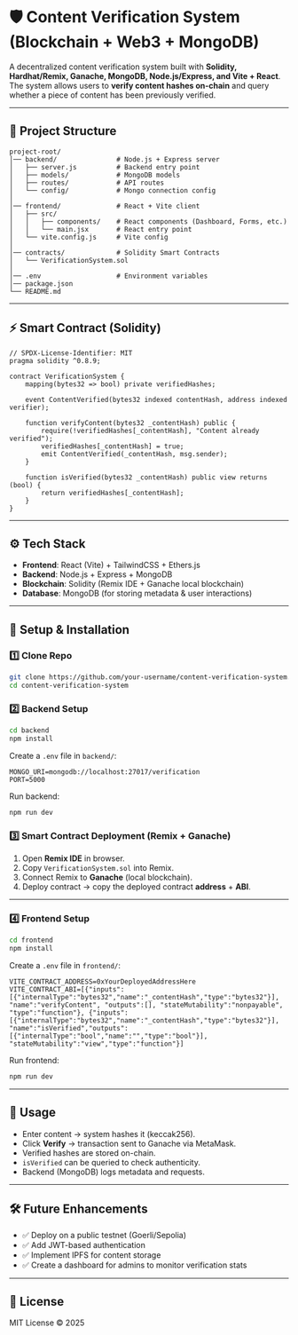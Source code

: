 
# 🛡️ Content Verification System (Blockchain + Web3 + MongoDB)

A decentralized content verification system built with **Solidity, Hardhat/Remix, Ganache, MongoDB, Node.js/Express, and Vite + React**.
The system allows users to **verify content hashes on-chain** and query whether a piece of content has been previously verified.

---

## 📂 Project Structure

```
project-root/
│── backend/               # Node.js + Express server
│   ├── server.js          # Backend entry point
│   ├── models/            # MongoDB models
│   ├── routes/            # API routes
│   └── config/            # Mongo connection config
│
│── frontend/              # React + Vite client
│   ├── src/
│   │   ├── components/    # React components (Dashboard, Forms, etc.)
│   │   └── main.jsx       # React entry point
│   └── vite.config.js     # Vite config
│
│── contracts/             # Solidity Smart Contracts
│   └── VerificationSystem.sol
│
│── .env                   # Environment variables
│── package.json
└── README.md
```

---

## ⚡ Smart Contract (Solidity)

```solidity
// SPDX-License-Identifier: MIT
pragma solidity ^0.8.9;

contract VerificationSystem {
    mapping(bytes32 => bool) private verifiedHashes;

    event ContentVerified(bytes32 indexed contentHash, address indexed verifier);

    function verifyContent(bytes32 _contentHash) public {
        require(!verifiedHashes[_contentHash], "Content already verified");
        verifiedHashes[_contentHash] = true;
        emit ContentVerified(_contentHash, msg.sender);
    }

    function isVerified(bytes32 _contentHash) public view returns (bool) {
        return verifiedHashes[_contentHash];
    }
}
```

---

## ⚙️ Tech Stack

* **Frontend**: React (Vite) + TailwindCSS + Ethers.js
* **Backend**: Node.js + Express + MongoDB
* **Blockchain**: Solidity (Remix IDE + Ganache local blockchain)
* **Database**: MongoDB (for storing metadata & user interactions)

---

## 🔧 Setup & Installation

### 1️⃣ Clone Repo

```bash
git clone https://github.com/your-username/content-verification-system.git
cd content-verification-system
```

### 2️⃣ Backend Setup

```bash
cd backend
npm install
```

Create a `.env` file in `backend/`:

```
MONGO_URI=mongodb://localhost:27017/verification
PORT=5000
```

Run backend:

```bash
npm run dev
```

### 3️⃣ Smart Contract Deployment (Remix + Ganache)

1. Open **Remix IDE** in browser.
2. Copy `VerificationSystem.sol` into Remix.
3. Connect Remix to **Ganache** (local blockchain).
4. Deploy contract → copy the deployed contract **address** + **ABI**.

---

### 4️⃣ Frontend Setup

```bash
cd frontend
npm install
```

Create a `.env` file in `frontend/`:

```
VITE_CONTRACT_ADDRESS=0xYourDeployedAddressHere
VITE_CONTRACT_ABI=[{"inputs":[{"internalType":"bytes32","name":"_contentHash","type":"bytes32"}], "name":"verifyContent", "outputs":[], "stateMutability":"nonpayable", "type":"function"}, {"inputs":[{"internalType":"bytes32","name":"_contentHash","type":"bytes32"}], "name":"isVerified","outputs":[{"internalType":"bool","name":"","type":"bool"}], "stateMutability":"view","type":"function"}]
```

Run frontend:

```bash
npm run dev
```

---

## 🚀 Usage

* Enter content → system hashes it (keccak256).
* Click **Verify** → transaction sent to Ganache via MetaMask.
* Verified hashes are stored on-chain.
* `isVerified` can be queried to check authenticity.
* Backend (MongoDB) logs metadata and requests.

---

## 🛠️ Future Enhancements

* ✅ Deploy on a public testnet (Goerli/Sepolia)
* ✅ Add JWT-based authentication
* ✅ Implement IPFS for content storage
* ✅ Create a dashboard for admins to monitor verification stats

---

## 📜 License

MIT License © 2025
